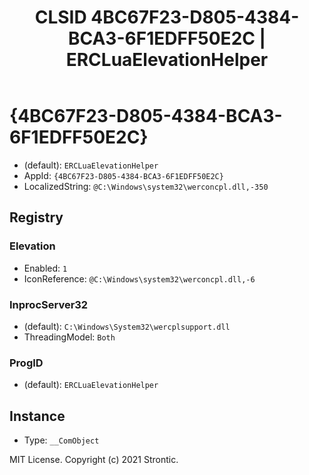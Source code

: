 ﻿---
title: "CLSID 4BC67F23-D805-4384-BCA3-6F1EDFF50E2C | ERCLuaElevationHelper"
excerpt: What is COM-Object CLSID 4BC67F23-D805-4384-BCA3-6F1EDFF50E2C?
---

# {4BC67F23-D805-4384-BCA3-6F1EDFF50E2C}

* (default): `ERCLuaElevationHelper`
* AppId: `{4BC67F23-D805-4384-BCA3-6F1EDFF50E2C}`
* LocalizedString: `@C:\Windows\system32\werconcpl.dll,-350`

## Registry


### Elevation

* Enabled: `1`
* IconReference: `@C:\Windows\system32\werconcpl.dll,-6`

### InprocServer32

* (default): `C:\Windows\System32\wercplsupport.dll`
* ThreadingModel: `Both`

### ProgID

* (default): `ERCLuaElevationHelper`

## Instance

* Type: `__ComObject`

MIT License. Copyright (c) 2021 Strontic.


